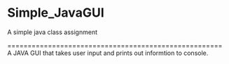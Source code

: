 # Simple_JavaGUI
A simple java class assignment 

=====================================================
A JAVA GUI that takes user input and prints out informtion to console. 